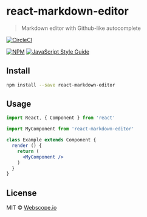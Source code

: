 # react-markdown-editor

> Markdown editor with Github-like autocomplete

[![CircleCI](https://circleci.com/gh/webscopeio/react-markdown-editor/tree/master.svg?style=svg)](https://circleci.com/gh/webscopeio/react-markdown-editor/tree/master)

[![NPM](https://img.shields.io/npm/v/react-markdown-editor.svg)](https://www.npmjs.com/package/react-markdown-editor) [![JavaScript Style Guide](https://img.shields.io/badge/code_style-standard-brightgreen.svg)](https://standardjs.com)

## Install

```bash
npm install --save react-markdown-editor
```

## Usage

```jsx
import React, { Component } from 'react'

import MyComponent from 'react-markdown-editor'

class Example extends Component {
  render () {
    return (
      <MyComponent />
    )
  }
}
```

## License

MIT © [Webscope.io](https://github.com/Webscope.io)
